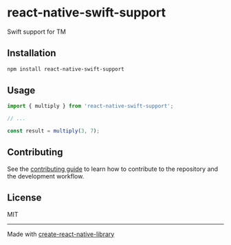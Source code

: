 # react-native-swift-support

Swift support for TM

## Installation

```sh
npm install react-native-swift-support
```

## Usage


```js
import { multiply } from 'react-native-swift-support';

// ...

const result = multiply(3, 7);
```

## Contributing

See the [contributing guide](CONTRIBUTING.md) to learn how to contribute to the repository and the development workflow.

## License

MIT

---

Made with [create-react-native-library](https://github.com/callstack/react-native-builder-bob)
